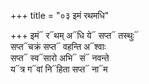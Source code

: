 +++
title = "०३ इमं रथमधि"

+++
इमं᳓ र᳓थम् अ᳓धि ये᳓ सप्त᳓ तस्थुः᳓  
सप्त᳓चक्रं सप्त᳓ वहन्ति अ᳓श्वाः  
सप्त᳓ स्व᳓सारो अभि᳓ सं᳓ नवन्ते  
य᳓त्र ग᳓वां नि᳓हिता सप्त᳓ ना᳓म